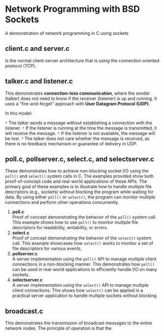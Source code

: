 # Network Programming with BSD Sockets
A demonstration of network programming in C using sockets

## client.c and server.c
Is the normal client-server architecture that is using the connection oriented protocol (TCP).

## talker.c and listener.c
This demonstrates **connection-less communication**, where the sender (talker) does not need to know if the receiver (listener) is up and running. It uses a "fire-and-forget" approach with **User Datagram Protocol (UDP)**.

In this model:

`*` The talker sends a message without establishing a connection with the listener.
`*` If the listener is running at the time the message is transmitted, it will receive the message.
`*` If the listener is not available, the message will be lost.
`*` The talker does not care whether the message is received, as there is no feedback mechanism or guarantee of delivery in UDP.

## poll.c, pollserver.c, select.c, and selectserver.c
These demonstrates how to achieve non-blocking socket I/O using the `poll()` and `select()` system calls in C. The examples provided show both proof-of-concept code and real-world applications of these APIs.
The primary goal of these examples is to illustrate how to handle multiple file descriptors (e.g., sockets) without blocking the program while waiting for data. By using either `poll()` or `select()`, the program can monitor multiple connections and perform other operations concurrently.
1. **poll.c**  
   Proof of concept demonstrating the behavior of the `poll()` system call. This example shows how to use `poll()` to monitor multiple file descriptors for readability, writability, or errors.
2. **select.c**  
   Proof of concept demonstrating the behavior of the `select()` system call. This example showcases how `select()` works to monitor a set of file descriptors for various events.
3. **pollserver.c**  
   A server implementation using the `poll()` API to manage multiple client connections in a non-blocking manner. This demonstrates how `poll()` can be used in real-world applications to efficiently handle I/O on many sockets.
4. **selectserver.c**  
   A server implementation using the `select()` API to manage multiple client connections. This shows how `select()` can be applied in a practical server application to handle multiple sockets without blocking.

## broadcast.c
This demonstrates the transmission of broadcast messages to the entire network nodes.
The principle of operation is that the 
